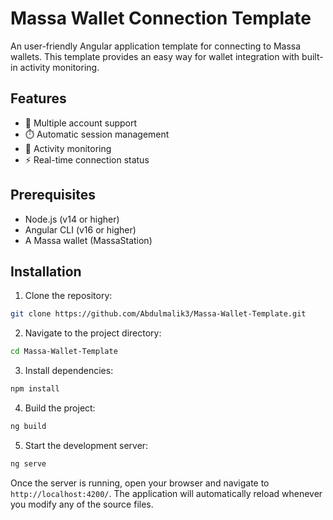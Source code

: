 # Massa Wallet Connection Template

An user-friendly Angular application template for connecting to Massa wallets. This template provides an easy way for wallet integration with built-in activity monitoring.

## Features


- 👥 Multiple account support
- ⏱️ Automatic session management
- 🔄 Activity monitoring
- ⚡ Real-time connection status


## Prerequisites

- Node.js (v14 or higher)
- Angular CLI (v16 or higher)
- A Massa wallet (MassaStation)

## Installation

1. Clone the repository:

```bash
git clone https://github.com/Abdulmalik3/Massa-Wallet-Template.git
```

2. Navigate to the project directory:

```bash
cd Massa-Wallet-Template
```

3. Install dependencies:

```bash
npm install
```

4. Build the project:

```bash
ng build
```

5. Start the development server:

```bash
ng serve
```

Once the server is running, open your browser and navigate to `http://localhost:4200/`. The application will automatically reload whenever you modify any of the source files.

